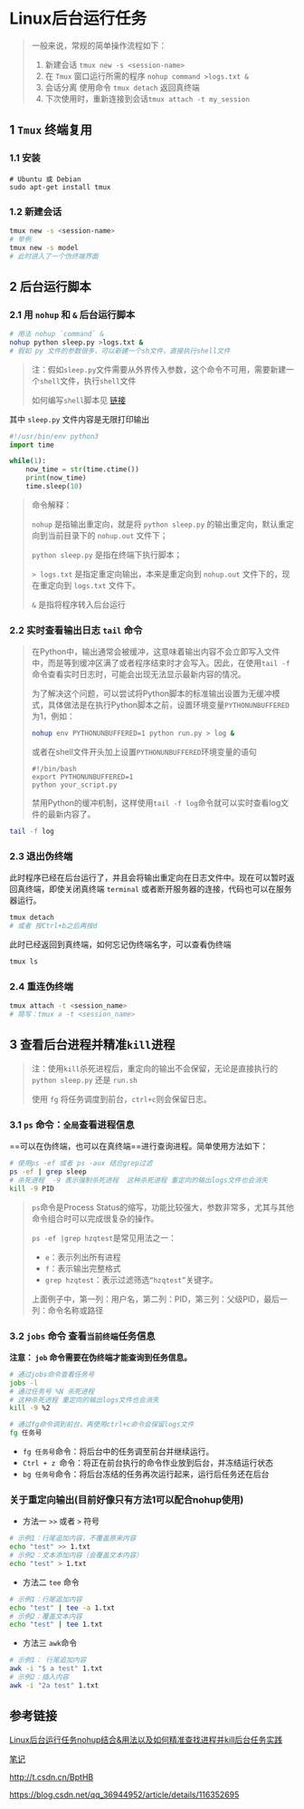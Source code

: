 # Linux后台运行任务

> 一般来说，常规的简单操作流程如下：
>
> 1. 新建会话  `tmux new -s <session-name>`
> 2. 在 `Tmux` 窗口运行所需的程序 `nohup command >logs.txt &`
> 3. 会话分离 使用命令 `tmux detach` 返回真终端
> 4. 下次使用时，重新连接到会话`tmux attach -t my_session`

## 1 `Tmux` 终端复用

### 1.1 安装

```shell
# Ubuntu 或 Debian
sudo apt-get install tmux
```

### 1.2 新建会话

```bash
tmux new -s <session-name>
# 举例
tmux new -s model
# 此时进入了一个伪终端界面
```

## 2 后台运行脚本

### 2.1 用 `nohup` 和 `&` 后台运行脚本

```bash
# 用法 nohup `command` &
nohup python sleep.py >logs.txt &
# 假如 py 文件的参数很多，可以新建一个sh文件，直接执行shell文件
```

> 注：假如`sleep.py`文件需要从外界传入参数，这个命令不可用，需要新建一个`shell`文件，执行`shell`文件
>
> 如何编写`shell`脚本见 [链接](https://github.com/pufeili/Knowlege/tree/master/shell_tutorial) 

其中 `sleep.py` 文件内容是无限打印输出

```python
#!/usr/bin/env python3
import time

while(1):
    now_time = str(time.ctime())
    print(now_time)
    time.sleep(10)
```

> 命令解释：
>
> `nohup` 是指输出重定向，就是将 `python sleep.py` 的输出重定向，默认重定向到当前目录下的 `nohup.out` 文件下；
>
> `python sleep.py` 是指在终端下执行脚本；
>
> `> logs.txt` 是指定重定向输出，本来是重定向到 `nohup.out` 文件下的，现在重定向到 `logs.txt` 文件下。 
>
> `&` 是指将程序转入后台运行

### 2.2 实时查看输出日志 `tail` 命令

> 在Python中，输出通常会被缓冲，这意味着输出内容不会立即写入文件中，而是等到缓冲区满了或者程序结束时才会写入。因此，在使用`tail -f`命令查看实时日志时，可能会出现无法显示最新内容的情况。
>
> 为了解决这个问题，可以尝试将Python脚本的标准输出设置为无缓冲模式，具体做法是在执行Python脚本之前，设置环境变量`PYTHONUNBUFFERED`为1，例如：
>
> ```bash
> nohup env PYTHONUNBUFFERED=1 python run.py > log &
> ```
>
> 或者在shell文件开头加上设置`PYTHONUNBUFFERED`环境变量的语句
>
> ```shell
> #!/bin/bash
> export PYTHONUNBUFFERED=1
> python your_script.py
> ```
>
> 禁用Python的缓冲机制，这样使用`tail -f log`命令就可以实时查看log文件的最新内容了。

```bash
tail -f log
```

### 2.3 退出伪终端

此时程序已经在后台运行了，并且会将输出重定向在日志文件中。现在可以暂时返回真终端，即使关闭真终端 `terminal` 或者断开服务器的连接，代码也可以在服务器运行。

```bash
tmux detach
# 或者 按Ctrl+b之后再按d
```

此时已经返回到真终端，如何忘记伪终端名字，可以查看伪终端

```bash
tmux ls
```

### 2.4 重连伪终端

```bash
tmux attach -t <session_name>
# 简写：tmux a -t <session_name>
```

## 3 查看后台进程并精准`kill`进程

> 注：使用`kill`杀死进程后，重定向的输出不会保留，无论是直接执行的 `python sleep.py` 还是 `run.sh`
>
> 使用 `fg` 将任务调度到前台，`ctrl+c`则会保留日志。

### 3.1 `ps` 命令：`全局`查看进程信息

==可以在伪终端，也可以在真终端==进行查询进程。简单使用方法如下：

```bash
# 使用ps -ef 或者 ps -aux 结合grep过滤
ps -ef | grep sleep
# 杀死进程  -9 表示强制杀死进程  这种杀死进程 重定向的输出logs文件也会消失
kill -9 PID
```

> `ps`命令是Process Status的缩写，功能比较强大，参数非常多，尤其与其他命令组合时可以完成很复杂的操作。
>
> `ps -ef |grep hzqtest`是常见用法之一：
>
> - `e`：表示列出所有进程
> - `f`：表示输出完整格式
> - `grep hzqtest`：表示过滤筛选`“hzqtest”`关键字。
>
> 上面例子中，第一列：用户名，第二列：PID，第三列：父级PID，最后一列：命令名称或路径

### 3.2 `jobs` 命令 查看`当前终端`任务信息

**注意： `job` 命令需要在伪终端才能查询到任务信息。**

```bash
# 通过jobs命令查看任务号
jobs -l
# 通过任务号 %N 杀死进程
# 这种杀死进程 重定向的输出logs文件也会消失
kill -9 %2

# 通过fg命令调到前台，再使用ctrl+c命令会保留logs文件
fg 任务号
```

- `fg 任务号`命令：将后台中的任务调至前台并继续运行。
- `Ctrl + z `命令：将正在前台执行的命令作业放到后台，并冻结运行状态
- `bg 任务号`命令：将后台冻结的任务再次运行起来，运行后任务还在后台



###  关于重定向输出(目前好像只有方法1可以配合nohup使用) 

- 方法一 `>>` 或者 `>` 符号

```bash
# 示例1：行尾追加内容，不覆盖原来内容
echo "test" >> 1.txt
# 示例2：文本添加内容（会覆盖文本内容）
echo "test" > 1.txt
```

- 方法二 `tee` 命令

```bash
# 示例1：行尾追加内容
echo "test" | tee -a 1.txt
# 示例2：覆盖文本内容
echo "test" | tee 1.txt
```

- 方法三 `awk`命令

```bash
# 示例1： 行尾追加内容
awk -i "$ a test" 1.txt
# 示例2：插入内容
awk -i "2a test" 1.txt
```



## 参考链接

[Linux后台运行任务nohup结合&用法以及如何精准查找进程并kill后台任务实践](https://zhuanlan.zhihu.com/p/96909198) 

[笔记](https://pufeili.github.io/notes/#/Linux/Tutorial-linux?id=_7-task7%e5%9c%a8linux%e7%b3%bb%e7%bb%9f%e4%b8%ad%e5%90%8e%e5%8f%b0%e8%bf%90%e8%a1%8c%e5%ba%94%e7%94%a8%e7%a8%8b%e5%ba%8f%ef%bc%8c%e5%b9%b6%e6%89%93%e5%8d%b0%e6%97%a5%e5%bf%97)

http://t.csdn.cn/BptHB

https://blog.csdn.net/qq_36944952/article/details/116352695



















